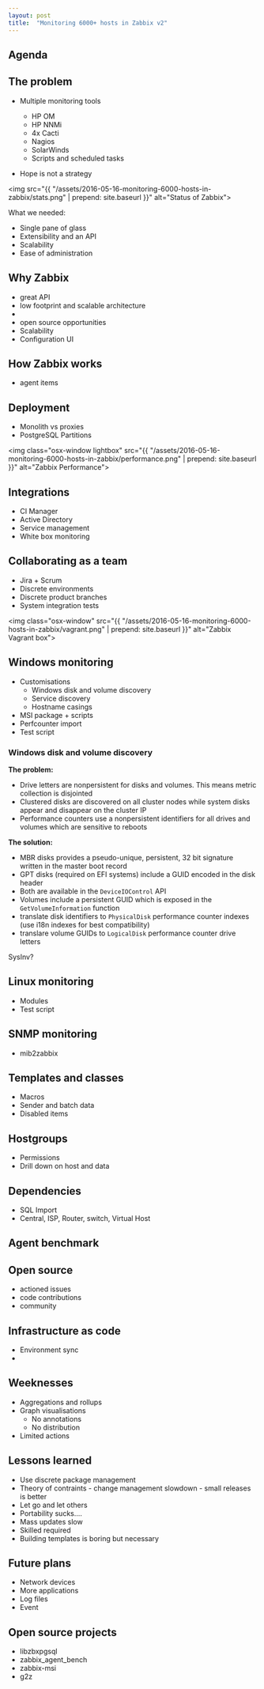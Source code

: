 ```yaml
---
layout: post
title:  "Monitoring 6000+ hosts in Zabbix v2"
---
```


## Agenda



## The problem

* Multiple monitoring tools
	- HP OM
	- HP NNMi
	- 4x Cacti
	- Nagios
	- SolarWinds
	- Scripts and scheduled tasks

* Hope is not a strategy

<img
	src="{{ "/assets/2016-05-16-monitoring-6000-hosts-in-zabbix/stats.png" | prepend: site.baseurl }}"
	alt="Status of Zabbix">

What we needed:

* Single pane of glass
* Extensibility and an API
* Scalability
* Ease of administration

## Why Zabbix

* great API
* low footprint and scalable architecture
* 
* open source opportunities
* Scalability
* Configuration UI

## How Zabbix works
* agent items

## Deployment
* Monolith vs proxies
* PostgreSQL Partitions

<img
	class="osx-window lightbox"
	src="{{ "/assets/2016-05-16-monitoring-6000-hosts-in-zabbix/performance.png" | prepend: site.baseurl }}"
	alt="Zabbix Performance">

## Integrations

* CI Manager
* Active Directory
* Service management
* White box monitoring

## Collaborating as a team

* Jira + Scrum
* Discrete environments
* Discrete product branches
* System integration tests


<img
	class="osx-window"
	src="{{ "/assets/2016-05-16-monitoring-6000-hosts-in-zabbix/vagrant.png" | prepend: site.baseurl }}"
	alt="Zabbix Vagrant box">

## Windows monitoring

* Customisations
	- Windows disk and volume discovery
	- Service discovery
	- Hostname casings
* MSI package + scripts
* Perfcounter import
* Test script

### Windows disk and volume discovery

__The problem:__ 

 * Drive letters are nonpersistent for disks and volumes. This means metric
   collection is disjointed
 * Clustered disks are discovered on all cluster nodes while system disks appear
   and disappear on the cluster IP
 * Performance counters use a nonpersistent identifiers for all drives and
   volumes which are sensitive to reboots

__The solution:__

* MBR disks provides a pseudo-unique, persistent, 32 bit signature written in
  the master boot record
* GPT disks (required on EFI systems) include a GUID encoded in the disk header
* Both are available in the `DeviceIOControl` API
* Volumes include a persistent GUID which is exposed in the 
  `GetVolumeInformation` function
* translate disk identifiers to `PhysicalDisk` performance counter indexes (use
  i18n indexes for best compatibility)
* translare volume GUIDs to `LogicalDisk` performance counter drive letters

SysInv?


## Linux monitoring
* Modules
* Test script

## SNMP monitoring
* mib2zabbix

## Templates and classes
* Macros
* Sender and batch data
* Disabled items

## Hostgroups

* Permissions
* Drill down on host and data

## Dependencies
* SQL Import
* Central, ISP, Router, switch, Virtual Host

## Agent benchmark


## Open source
* actioned issues
* code contributions
* community

## Infrastructure as code
* Environment sync
* 

## Weeknesses

* Aggregations and rollups
* Graph visualisations
	- No annotations
	- No distribution
* Limited actions

## Lessons learned

* Use discrete package management
* Theory of contraints - change management slowdown - small releases is better
* Let go and let others
* Portability sucks....
* Mass updates slow
* Skilled required
* Building templates is boring but necessary


## Future plans

* Network devices
* More applications
* Log files
* Event 

## Open source projects

* libzbxpgsql
* zabbix_agent_bench
* zabbix-msi
* g2z
